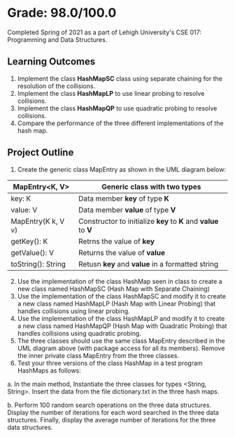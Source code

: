 # Grade: 98.0/100.0
Completed Spring of 2021 as a part of Lehigh University's CSE 017: Programming and Data Structures. 

## Learning Outcomes
1. Implement the class **HashMapSC** class using separate chaining for the resolution of
the collisions.
2. Implement the class **HashMapLP** to use linear probing to resolve collisions.
3. Implement the class **HashMapQP** to use quadratic probing to resolve collisions.
4. Compare the performance of the three different implementations of the hash map.


## Project Outline
1. Create the generic class MapEntry as shown in the UML diagram below:

MapEntry<K, V> | Generic class with two types
------------ | -------------
key: K | Data member **key** of type **K**
value: V | Data member **value** of type **V**
MapEntry(K k, V v) | Constructor to initialize **key** to **K** and **value** to **V**
getKey(): K | Retrns the value of **key**
getValue(): V | Returns the value of **value**
toString(): String | Retusn **key** and **value** in a formatted string
2. Use the implementation of the class HashMap seen in class to create a new class named HashMapSC (Hash Map with Separate Chaining)
3. Use the implementation of the class HashMapSC and modify it to create a new class named HashMapLP (Hash Map with Linear Probing) that handles collisions using linear probing.
4. Use the implementation of the class HashMapLP and modify it to create a new class named HashMapQP (Hash Map with Quadratic Probing) that handles collisions using quadratic probing.
5. The three classes should use the same class MapEntry described in the UML diagram above (with package access for all its members). Remove the inner private class MapEntry from the three classes.
6. Test your three versions of the class HashMap in a test program HashMaps as follows:

a. In the main method, Instantiate the three classes for types <String, String>. Insert the data from the file dictionary.txt in the three hash maps.

b. Perform 100 random search operations on the three data structures. Display the number of iterations for each word searched in the three data structures. Finally, display the average number of iterations for the three data structures.
